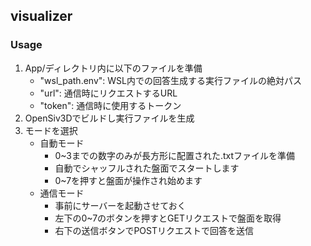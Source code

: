 ## visualizer
### Usage
1. App/ディレクトリ内に以下のファイルを準備
   - "wsl_path.env": WSL内での回答生成する実行ファイルの絶対パス
   - "url": 通信時にリクエストするURL
   - "token": 通信時に使用するトークン
2. OpenSiv3Dでビルドし実行ファイルを生成
3. モードを選択
   - 自動モード
      - 0~3までの数字のみが長方形に配置された.txtファイルを準備
      - 自動でシャッフルされた盤面でスタートします
      - 0~7を押すと盤面が操作され始めます
    - 通信モード
      - 事前にサーバーを起動させておく
      - 左下の0~7のボタンを押すとGETリクエストで盤面を取得
      - 右下の送信ボタンでPOSTリクエストで回答を送信

